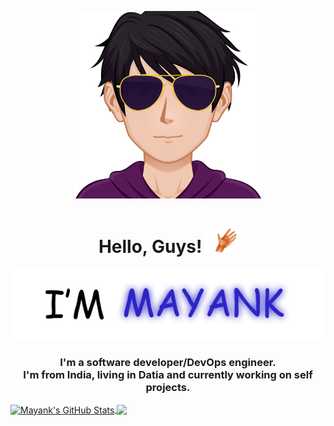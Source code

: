 <p align='center'>
  <a href="https://mayankfawkes.xyz">
    <img src="https://github.com/MayankFawkes/mayankfawkes.xyz/raw/main/img/my.png" alt="mayank" width="300" height="300">
  </a>
</p>

<h1 align='center'>
  Hello, Guys! <img src="https://github.com/MayankFawkes/MayankFawkes/raw/master/wave.gif" width="50px">
</h1>

<p align='center'>
  <a href="https://mayankfawkes.xyz">
    <img src="https://github.com/MayankFawkes/MayankFawkes/raw/master/as1.jpg" alt="mayank">
  </a>
</p>

<h3 align='center'>
  I'm a software developer/DevOps engineer.</br>
I'm from India, living in Datia and currently working on self projects.
</h3>




<a href="https://github.com/MayankFawkes/MayankFawkes">
  <img align="center" src="https://github-readme-stats.vercel.app/api?username=MayankFawkes&show_icons=true&line_height=27&count_private=true&title_color=000000&text_color=000000&icon_color=000000&hide_border=true" alt="Mayank's GitHub Stats" />
</a>
<a href="https://github.com/MayankFawkes/MayankFawkes">
  <img align="center" src=https://github-readme-stats.vercel.app/api/top-langs/?username=MayankFawkes&layout=compact&card_width=250&hide_border=true" />
</a>

